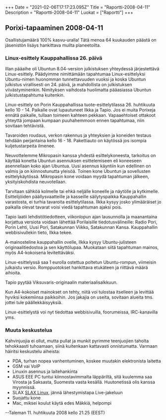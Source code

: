 +++
Date = "2021-02-06T17:17:23.095Z"
Title = "Raportti-2008-04-11"
Description = "Raportti-2008-04-11"
Luokat = ["Raportti"]
+++

Porixi-tapaaminen 2008-04-11
----------------------------

Osallistujamäärä 100% kasvu-uralla! Tätä menoa 64 kuukauden päästä on
jäsenistön lisäys hankittava muilta planeetoilta.

### Linux-esittely Kauppahallissa 26. päivä

Illan pääaihe oli Ubuntun 8.04-version julkistuksen yhteydessä
järjestettävä Linux-esittely. Päädyimme nimittämään tapahtumaa
Linux-esittelyksi Ubuntu-nimen huonomman tunnettavuuden vuoksi ja koska
Ubuntun julkistus virallisesti on 24. päivä, ja mahdollista on
julkistuksen viivästyminenkin. Nimityksen vaihdosta huolimatta
pääasiassa Ubuntun julkistustapahtuma kuitenkin.

Linux-esittely on Porin Kauppahallissa tuote-esittelytilassa 26.
huhtikuuta kello 10 - 14. Paikalle ovat lupautuneet Ilkka ja Tapio. Jos
ei muita Porixeja ennätä paikalle, tullaan toimeen kahteen pekkaan.
Vapaaehtoiset ottakoot yhteyttä jompaan kumpaan puuhahemmoon ennen
tapahtumaa, niin sovitaan tehtävistä.

Tavaroiden roudaus, verkon rakennus ja yhteyksien ja koneiden testaus
tehdään perjantaina kello 16 - 18. Pakettiauto on käytössä jos isompia
kuljetustarpeita ilmenee.

Neuvottelemme Mikropasin kanssa yhdestä esittelykoneesta, tarkoitus on
käyttää konetta Ubuntun asennuksen esittelemiseen eli koneeseen
asennellaan koko ajan Ubuntua. Uusi asennus käyntiin kun edellinen on
valmis ja on kiinnostunutta yleisöä. Toinen kone Ubuntun ja sovellusten
esittelykäytössä. Mikropasin kone voidaan myydä tapahtuman jälkeen,
yksityiskohdista neuvotellaan.

Tarvitaan sähköä kolmelle tai ehkä neljälle koneelle ja näytölle ja
kytkimelle. Esittelijöiden päällysvaatteille ja kasseille säilytyspaikka
Kauppahallin varastosta, ei turhia tavaroita esittelytilassa. Ilkka
kysyy josko ylimääräiset jo paikalla olevat tavarat voisi viedä
tapahtuman ajaksi pois.

Tapio laatii lehdistötiedotteen, viikonlopun ajan lausunnolla ja
maanantaina korjattua versiota voidaan lähettää Porilaisille
tiedotusvälineille: Radio Pori, Porin Lehti, Uusi Pori, Satakunnan
Viikko, Satakunnan Kansa. Kauppahallin webbisivullekin tieto, Ilkka
tekee.

A-mainosteline kauppahallin ovelle, Ilkka kysyy Ubuntu-julisteen
originaalitiedostoa ja sen käyttölupaa. Muokataan siitä tapahtuman
mainos, myös A4-kokoisena levitettäväksi.

Linux-esittelyssä saa 1 eurolla ostettua poltetun Ubuntu-rompun,
viimeisin julkaistu versio. Romppuotokset hankittava etukäteen ja
riittävä määrä aihioita.

Tapio pyytää Viksuvaris-originaalin materiaalisalkkuun.

Kun A4-kokoiset mainokset on tehty, niitä voi tulostaa itselleen ja
levittää hyviksi kokemiinsa paikkoihin. Jos jakajia on useita, sovitaan
alueita tms. jottei tule päällekkäisyyksiä.

Linux-esittelystä voi nyt tiedottaa webbisivuilla, foorumeissa,
IRC-kanavilla yms.

### Muuta keskustelua

Kahvinjuojia ei ollut, mutta pullat ja munkit pyrimme teenjuojien
taholta tehokkaasti tuhoamaan, siinä kuitenkaan kattavasti onnistumatta.
Varmaan häiritsi keskustelu aiheista:

-   PDA, turhan nopea vanhentuminen, koskee muutakin elektronista
    laitetta
-   GSM vai VoIP
-   Linuxin asennus ja laitehankinta
-   ASUS EEE PC tuntui kiinnostavimmalta läppäriltä, sitä kuulemma saa
    Virosta ja Saksasta, Suomesta vasta kesällä. Huutonetissä olis
    kanssa myynnissä.
-   SLAX [SLAX Linux](http://slax.org), jännä lähestymistapa
    Live-jakeluun
-   Suojattu kone
-   Mac, miksei koulut käytä edes Mäkkiä, helpompi

--Taleman 11. huhtikuuta 2008 kello 21.25 (EEST)


